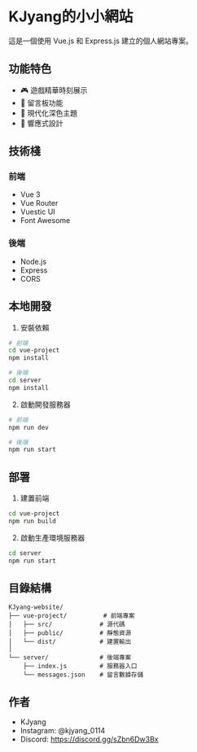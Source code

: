 # KJyang的小小網站

這是一個使用 Vue.js 和 Express.js 建立的個人網站專案。

## 功能特色

- 🎮 遊戲精華時刻展示
- 💬 留言板功能
- 🌙 現代化深色主題
- 📱 響應式設計

## 技術棧

### 前端
- Vue 3
- Vue Router
- Vuestic UI
- Font Awesome

### 後端
- Node.js
- Express
- CORS

## 本地開發

1. 安裝依賴
```bash
# 前端
cd vue-project
npm install

# 後端
cd server
npm install
```

2. 啟動開發服務器
```bash
# 前端
npm run dev

# 後端
npm run start
```

## 部署

1. 建置前端
```bash
cd vue-project
npm run build
```

2. 啟動生產環境服務器
```bash
cd server
npm run start
```

## 目錄結構

```
KJyang-website/
├── vue-project/          # 前端專案
│   ├── src/             # 源代碼
│   ├── public/          # 靜態資源
│   └── dist/            # 建置輸出
│
└── server/              # 後端專案
    ├── index.js         # 服務器入口
    └── messages.json    # 留言數據存儲
```

## 作者

- KJyang
- Instagram: @kjyang_0114
- Discord: https://discord.gg/sZbn6Dw3Bx 